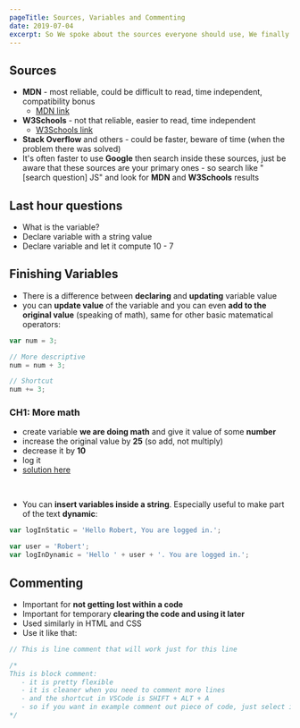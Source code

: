 ```yaml
---
pageTitle: Sources, Variables and Commenting
date: 2019-07-04
excerpt: So We spoke about the sources everyone should use, We finally finished Variables and explored ways to comment out our code.
---
```


## Sources
* **MDN** - most reliable, could be difficult to read, time independent, compatibility bonus
  * [MDN link](https://developer.mozilla.org/en-US/docs/Web/JavaScript)
* **W3Schools** - not that reliable, easier to read, time independent
  * [W3Schools link](https://www.w3schools.com/jsref/default.asp)
* **Stack Overflow** and others - could be faster, beware of time (when the problem there was solved)
* It's often faster to use **Google** then search inside these sources, just be aware that these sources are your primary ones - so search like "[search question] JS" and look for **MDN** and **W3Schools** results

## Last hour questions
* What is the variable?
* Declare variable with a string value
* Declare variable and let it compute 10 - 7

## Finishing Variables
* There is a difference between **declaring** and **updating** variable value
* you can **update value** of the variable and you can even **add to the original value** (speaking of math), same for other basic matematical operators:

````Javascript
var num = 3;

// More descriptive
num = num + 3;

// Shortcut
num += 3;
````

###  CH1: More math
* create variable **we are doing math** and give it value of some **number**
* increase the original value by **25** (so add, not multiply)
* decrease it by **10**
* log it
* [solution here](https://codepen.io/Phhunkhouse/pen/RzeMge)

<br>

* You can **insert variables inside a string**. Especially useful to make part of the text **dynamic**:

````Javascript
var logInStatic = 'Hello Robert, You are logged in.';

var user = 'Robert';
var logInDynamic = 'Hello ' + user + '. You are logged in.';
````

## Commenting
* Important for **not getting lost within a code**
* Important for temporary **clearing the code and using it later**
* Used similarly in HTML and CSS
* Use it like that:
  
````Javascript
// This is line comment that will work just for this line

/*
This is block comment:
   - it is pretty flexible
   - it is cleaner when you need to comment more lines
   - and the shortcut in VSCode is SHIFT + ALT + A
   - so if you want in example comment out piece of code, just select it and use the shortcut
*/
````

